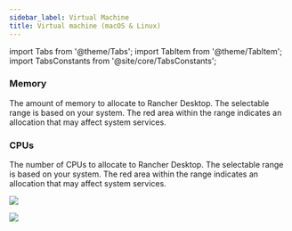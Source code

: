 ```yaml
---
sidebar_label: Virtual Machine
title: Virtual machine (macOS & Linux)
---
```


import Tabs from '@theme/Tabs';
import TabItem from '@theme/TabItem';
import TabsConstants from '@site/core/TabsConstants';

### Memory

The amount of memory to allocate to Rancher Desktop. The selectable range is based on your system. The red area within the range indicates an allocation that may affect system services.

### CPUs

The number of CPUs to allocate to Rancher Desktop. The selectable range is based on your system. The red area within the range indicates an allocation that may affect system services.

<Tabs groupId="os">
<TabItem value="macOS">

![](https://suse-rancher-media.s3.amazonaws.com/desktop/v1.7/preferences/macOS_virtualMachine.png)

</TabItem>
<TabItem value="Linux">

![](https://suse-rancher-media.s3.amazonaws.com/desktop/v1.7/preferences/Linux_virtualMachine.png)

</TabItem>
</Tabs>
